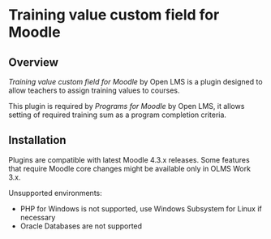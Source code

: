 # Training value custom field for Moodle

## Overview

_Training value custom field for Moodle_ by Open LMS is a plugin
designed to allow teachers to assign training values to courses.

This plugin is required by _Programs for Moodle_ by Open LMS,
it allows setting of required training sum as a program completion
criteria.

## Installation

Plugins are compatible with latest Moodle 4.3.x releases. Some features
that require Moodle core changes might be available only in OLMS Work 3.x.

Unsupported environments:

* PHP for Windows is not supported, use Windows Subsystem for Linux if necessary
* Oracle Databases are not supported

